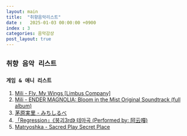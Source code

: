```yaml
---
layout: main
title:  "취향음악리스트"
date :   2025-01-03 00:00:00 +0900
index : 3
categories: 음악감상
post_layout: true
---
```


## `취향 음악 리스트`

### `게임 & 애니 리스트`

<div class="row">
	<div class="col-6 col-12-xsmall">
    <ol>
      <li><a href="https://youtu.be/_PSjoVXFGAQ">Mili - Fly, My Wings [Limbus Company]</a></li>
      <li><a href="https://youtu.be/Nw9ubZeil84">Mili - ENDER MAGNOLIA: Bloom in the Mist Original Soundtrack (full album)</a></li>
      <li><a href="https://youtu.be/UKU4B05fPck">茅原実里 - みちしるべ</a></li>
      <li><a href="https://youtu.be/fp2pW2FZy2c">「Regression」《붕괴3rd》 테마곡 (Performed by: 阿云嘎)</a></li>
      <li><a href="https://youtu.be/XX2gPs44fxg">Matryoshka - Sacred Play Secret Place</a></li>
    </ol>
  </div>
</div>
